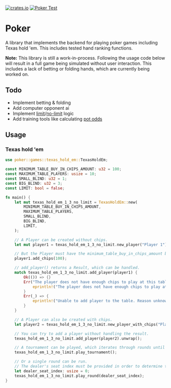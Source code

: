 [![crates.io](https://img.shields.io/crates/v/casino_poker.svg)](https://crates.io/crates/casino_poker) [![Poker Test](https://github.com/winstonrc/casino/actions/workflows/casino_poker.yml/badge.svg?branch=main)](https://github.com/winstonrc/casino/actions/workflows/casino_poker.yml)

# Poker

A library that implements the backend for playing poker games including Texas hold 'em. This includes tested hand ranking functions.

**Note:** This library is still a work-in-process. Following the usage code below will result in a full game being simulated without user interaction. This includes a lack of betting or folding hands, which are currently being worked on.

## Todo

- Implement betting & folding
- Add computer opponent ai
- Implement [limit](https://en.wikipedia.org/wiki/Betting_in_poker#Fixed_limit)/[no-limit](https://en.wikipedia.org/wiki/Betting_in_poker#No_limit) logic
- Add training tools like calculating [pot odds](https://en.wikipedia.org/wiki/Pot_odds)

## Usage

### Texas hold 'em

```rust
use poker::games::texas_hold_em::TexasHoldEm;

const MINIMUM_TABLE_BUY_IN_CHIPS_AMOUNT: u32 = 100;
const MAXIMUM_TABLE_PLAYERS: usize = 10;
const SMALL_BLIND: u32 = 1;
const BIG_BLIND: u32 = 3;
const LIMIT: bool = false;

fn main() {
    let mut texas_hold_em_1_3_no_limit = TexasHoldEm::new(
        MINIMUM_TABLE_BUY_IN_CHIPS_AMOUNT,
        MAXIMUM_TABLE_PLAYERS,
        SMALL_BLIND,
        BIG_BLIND,
        LIMIT,
    );

    // A Player can be created without chips.
    let mut player1 = texas_hold_em_1_3_no_limit.new_player("Player 1");

    // But the Player must have the minimum_table_buy_in_chips_amount before they can be added to the table.
    player1.add_chips(100);

    // add_player() returns a Result, which can be handled.
    match texas_hold_em_1_3_no_limit.add_player(player1) {
        Ok(()) => {}
        Err("The player does not have enough chips to play at this table.") => {
            eprintln!("The player does not have enough chips to play at this table.")
        }
        Err(_) => {
            eprintln!("Unable to add player to the table. Reason unknown.");
        }
    }

    // A Player can also be created with chips.
    let player2 = texas_hold_em_1_3_no_limit.new_player_with_chips("Player 2", 100);

    // You can try to add a player without handling the result.
    texas_hold_em_1_3_no_limit.add_player(player2).unwrap();

    // A tournament can be played, which iterates through rounds until there is only one player remaining.
    texas_hold_em_1_3_no_limit.play_tournament();

    // Or a single round can be run.
    // The dealer's seat index must be provided in order to determine the order of dealing and the small and big blinds.
    let dealer_seat_index: usize = 0;
    texas_hold_em_1_3_no_limit.play_round(dealer_seat_index);
}
```
